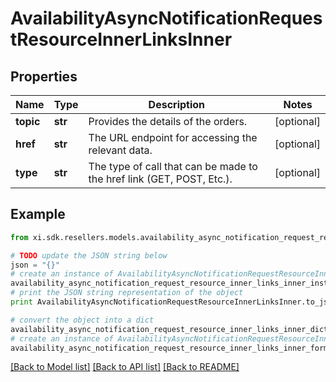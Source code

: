 # AvailabilityAsyncNotificationRequestResourceInnerLinksInner


## Properties

Name | Type | Description | Notes
------------ | ------------- | ------------- | -------------
**topic** | **str** | Provides the details of the orders. | [optional] 
**href** | **str** | The URL endpoint for accessing the relevant data. | [optional] 
**type** | **str** | The type of call that can be made to the href link (GET, POST, Etc.).             | [optional] 

## Example

```python
from xi.sdk.resellers.models.availability_async_notification_request_resource_inner_links_inner import AvailabilityAsyncNotificationRequestResourceInnerLinksInner

# TODO update the JSON string below
json = "{}"
# create an instance of AvailabilityAsyncNotificationRequestResourceInnerLinksInner from a JSON string
availability_async_notification_request_resource_inner_links_inner_instance = AvailabilityAsyncNotificationRequestResourceInnerLinksInner.from_json(json)
# print the JSON string representation of the object
print AvailabilityAsyncNotificationRequestResourceInnerLinksInner.to_json()

# convert the object into a dict
availability_async_notification_request_resource_inner_links_inner_dict = availability_async_notification_request_resource_inner_links_inner_instance.to_dict()
# create an instance of AvailabilityAsyncNotificationRequestResourceInnerLinksInner from a dict
availability_async_notification_request_resource_inner_links_inner_form_dict = availability_async_notification_request_resource_inner_links_inner.from_dict(availability_async_notification_request_resource_inner_links_inner_dict)
```
[[Back to Model list]](../README.md#documentation-for-models) [[Back to API list]](../README.md#documentation-for-api-endpoints) [[Back to README]](../README.md)


